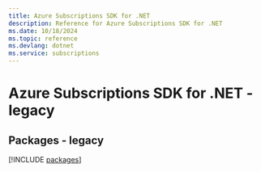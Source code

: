 ```yaml
---
title: Azure Subscriptions SDK for .NET
description: Reference for Azure Subscriptions SDK for .NET
ms.date: 10/18/2024
ms.topic: reference
ms.devlang: dotnet
ms.service: subscriptions
---
```

# Azure Subscriptions SDK for .NET - legacy
## Packages - legacy
[!INCLUDE [packages](subscriptions-index.md)]